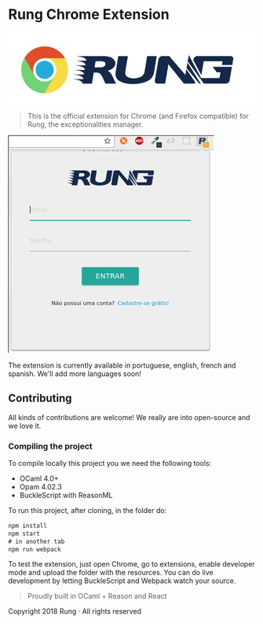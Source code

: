 # Rung Chrome Extension

<center>
    <img src="./resources/logo.png" />
</center>

> This is the official extension for Chrome (and Firefox compatible) for Rung, the exceptionalities manager.

![Screenshot](./resources/demo.png)

The extension is currently available in portuguese, english, french and spanish. We'll add more languages soon!

## Contributing

All kinds of contributions are welcome! We really are into open-source and we love it.

### Compiling the project

To compile locally this project you we need the following tools:

- OCaml 4.0+
- Opam 4.02.3
- BuckleScript with ReasonML

To run this project, after cloning, in the folder do:

```shell
npm install
npm start
# in another tab
npm run webpack
```

To test the extension, just open Chrome, go to extensions, enable developer mode and upload the folder
with the resources. You can do live development by letting BuckleScript and Webpack watch your source.

> Proudly built in OCaml + Reason and React

Copyright 2018 Rung · All rights reserved

